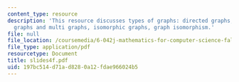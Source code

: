 ```yaml
---
content_type: resource
description: 'This resource discusses types of graphs: directed graphs, undirected
  graphs and multi graphs, isomorphic graphs, graph isomorphism.'
file: null
file_location: /coursemedia/6-042j-mathematics-for-computer-science-fall-2005/197bc514d71ad8280a12fdae966024b5_slides4f.pdf
file_type: application/pdf
resourcetype: Document
title: slides4f.pdf
uid: 197bc514-d71a-d828-0a12-fdae966024b5
---
```

